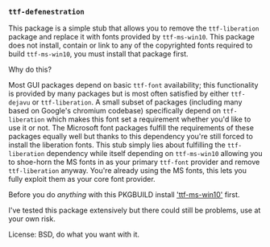 
### `ttf-defenestration`

This package is a simple stub that allows you to remove the `ttf-liberation` package and replace it with fonts provided
by `ttf-ms-win10`. This package does not install, contain or link to any of the copyrighted fonts required to build
`ttf-ms-win10`, you must install that package first.

Why do this?

Most GUI packages depend on basic `ttf-font` availability; this functionality is provided by many packages but is most
often satisfied by either `ttf-dejavu` or `ttf-liberation`. A small subset of packages (including many based on Google's
chromium codebase) specifically depend on `ttf-liberation` which makes this font set a requirement whether you'd like to
use it or not. The Microsoft font packages fulfill the requirements of these packages equally well but thanks to this
dependency you're still forced to install the liberation fonts. This stub simply lies about fulfilling the
`ttf-liberation` dependency while itself depending on `ttf-ms-win10` allowing you to shoe-horn the MS fonts in as your
primary `ttf-font` provider and remove `ttf-liberation` anyway. You're already using the MS fonts, this lets you fully
exploit them as your core font provider.


Before you do *anything* with this PKGBUILD install ['ttf-ms-win10'](https://aur.archlinux.org/packages/ttf-ms-win10/)
first.

I've tested this package extensively but there could still be problems, use at your own risk.


License: BSD, do what you want with it.
